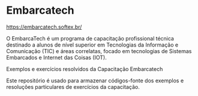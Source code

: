 # Embarcatech
https://embarcatech.softex.br/

O EmbarcaTech é um programa de capacitação profissional técnica destinado a alunos de nível superior em Tecnologias da Informação e Comunicação (TIC) e áreas correlatas, focado em tecnologias de Sistemas Embarcados e Internet das Coisas (IOT).

Exemplos e exercícios resolvidos da Capacitação Embarcatech

Este repositório é usado para armazenar códigos-fonte dos exemplos e resoluções particulares de exercícios da capacitação.
